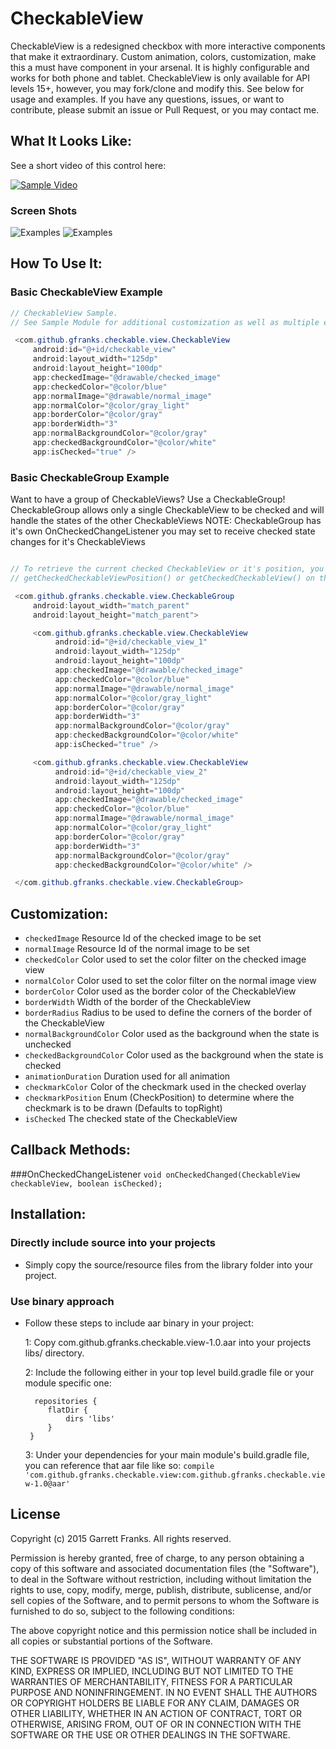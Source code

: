 CheckableView
===========

CheckableView is a redesigned checkbox with more interactive components that make it extraordinary. Custom animation, colors, customization, make this a must have component in your arsenal.
It is highly configurable and works for both phone and tablet. CheckableView is only available for API levels 15+, however, you may fork/clone and modify this. See below for usage and examples.
If you have any questions, issues, or want to contribute, please submit an issue or Pull Request, or you may contact me.

What It Looks Like:
------------------

See a short video of this control here:

[![Sample Video](http://img.youtube.com/vi/xxgrGE3fzv4/0.jpg)](https://www.youtube.com/watch?v=xxgrGE3fzv4)


### Screen Shots

![Examples](/resources/screenshot1.png?raw=true) ![Examples](/resources/screenshot2.png?raw=true)


How To Use It:
-------------

### Basic CheckableView Example

```java
// CheckableView Sample.
// See Sample Module for additional customization as well as multiple examples.

 <com.github.gfranks.checkable.view.CheckableView
     android:id="@+id/checkable_view"
     android:layout_width="125dp"
     android:layout_height="100dp"
     app:checkedImage="@drawable/checked_image"
     app:checkedColor="@color/blue"
     app:normalImage="@drawable/normal_image"
     app:normalColor="@color/gray_light"
     app:borderColor="@color/gray"
     app:borderWidth="3"
     app:normalBackgroundColor="@color/gray"
     app:checkedBackgroundColor="@color/white"
     app:isChecked="true" />
```

### Basic CheckableGroup Example

Want to have a group of CheckableViews? Use a CheckableGroup! CheckableGroup allows only a single CheckableView to be checked and will handle the states of the other CheckableViews
NOTE: CheckableGroup has it's own OnCheckedChangeListener you may set to receive checked state changes for it's CheckableViews

```java

// To retrieve the current checked CheckableView or it's position, you may call
// getCheckedCheckableViewPosition() or getCheckedCheckableView() on the CheckableGroup object instance

 <com.github.gfranks.checkable.view.CheckableGroup
     android:layout_width="match_parent"
     android:layout_height="match_parent">

     <com.github.gfranks.checkable.view.CheckableView
          android:id="@+id/checkable_view_1"
          android:layout_width="125dp"
          android:layout_height="100dp"
          app:checkedImage="@drawable/checked_image"
          app:checkedColor="@color/blue"
          app:normalImage="@drawable/normal_image"
          app:normalColor="@color/gray_light"
          app:borderColor="@color/gray"
          app:borderWidth="3"
          app:normalBackgroundColor="@color/gray"
          app:checkedBackgroundColor="@color/white"
          app:isChecked="true" />

     <com.github.gfranks.checkable.view.CheckableView
          android:id="@+id/checkable_view_2"
          android:layout_width="125dp"
          android:layout_height="100dp"
          app:checkedImage="@drawable/checked_image"
          app:checkedColor="@color/blue"
          app:normalImage="@drawable/normal_image"
          app:normalColor="@color/gray_light"
          app:borderColor="@color/gray"
          app:borderWidth="3"
          app:normalBackgroundColor="@color/gray"
          app:checkedBackgroundColor="@color/white" />

 </com.github.gfranks.checkable.view.CheckableGroup>
```


Customization:
----------------
* `checkedImage` Resource Id of the checked image to be set
* `normalImage` Resource Id of the normal image to be set
* `checkedColor` Color used to set the color filter on the checked image view
* `normalColor` Color used to set the color filter on the normal image view
* `borderColor` Color used as the border color of the CheckableView
* `borderWidth` Width of the border of the CheckableView
* `borderRadius` Radius to be used to define the corners of the border of the CheckableView
* `normalBackgroundColor` Color used as the background when the state is unchecked
* `checkedBackgroundColor` Color used as the background when the state is checked
* `animationDuration` Duration used for all animation
* `checkmarkColor` Color of the checkmark used in the checked overlay
* `checkmarkPosition` Enum (CheckPosition) to determine where the checkmark is to be drawn (Defaults to topRight)
* `isChecked` The checked state of the CheckableView

Callback Methods:
----------------
###OnCheckedChangeListener
`void onCheckedChanged(CheckableView checkableView, boolean isChecked);`

Installation:
------------

### Directly include source into your projects

- Simply copy the source/resource files from the library folder into your project.

### Use binary approach

- Follow these steps to include aar binary in your project:

    1: Copy com.github.gfranks.checkable.view-1.0.aar into your projects libs/ directory.

    2: Include the following either in your top level build.gradle file or your module specific one:
    ```
      repositories {
         flatDir {
             dirs 'libs'
         }
     }
    ```
    3: Under your dependencies for your main module's build.gradle file, you can reference that aar file like so:
    ```compile 'com.github.gfranks.checkable.view:com.github.gfranks.checkable.view-1.0@aar'```

License
-------
Copyright (c) 2015 Garrett Franks. All rights reserved.

Permission is hereby granted, free of charge, to any person obtaining a copy
of this software and associated documentation files (the "Software"), to deal
in the Software without restriction, including without limitation the rights
to use, copy, modify, merge, publish, distribute, sublicense, and/or sell
copies of the Software, and to permit persons to whom the Software is
furnished to do so, subject to the following conditions:

The above copyright notice and this permission notice shall be included in
all copies or substantial portions of the Software.

THE SOFTWARE IS PROVIDED "AS IS", WITHOUT WARRANTY OF ANY KIND, EXPRESS OR
IMPLIED, INCLUDING BUT NOT LIMITED TO THE WARRANTIES OF MERCHANTABILITY,
FITNESS FOR A PARTICULAR PURPOSE AND NONINFRINGEMENT. IN NO EVENT SHALL THE
AUTHORS OR COPYRIGHT HOLDERS BE LIABLE FOR ANY CLAIM, DAMAGES OR OTHER
LIABILITY, WHETHER IN AN ACTION OF CONTRACT, TORT OR OTHERWISE, ARISING FROM,
OUT OF OR IN CONNECTION WITH THE SOFTWARE OR THE USE OR OTHER DEALINGS IN THE
SOFTWARE.
